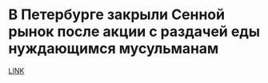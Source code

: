 # В Петербурге закрыли Сенной рынок после акции с раздачей еды нуждающимся мусульманам



[LINK](https://varlamov.ru/3888881.html)
